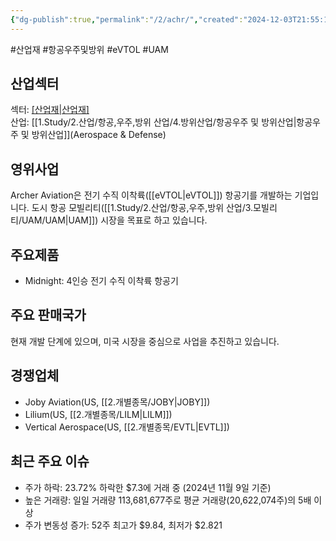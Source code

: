 ```yaml
---
{"dg-publish":true,"permalink":"/2/achr/","created":"2024-12-03T21:55:10.188+09:00","updated":"2025-07-29T21:37:04.251+09:00"}
---
```


#산업재 #항공우주및방위 #eVTOL #UAM

## 산업섹터

섹터: [[산업재\|산업재]](Industrials)  
산업: [[1.Study/2.산업/항공,우주,방위 산업/4.방위산업/항공우주 및 방위산업\|항공우주 및 방위산업]](Aerospace & Defense)

## 영위사업

Archer Aviation은 전기 수직 이착륙([[eVTOL\|eVTOL]]) 항공기를 개발하는 기업입니다. 도시 항공 모빌리티([[1.Study/2.산업/항공,우주,방위 산업/3.모빌리티/UAM/UAM\|UAM]]) 시장을 목표로 하고 있습니다.

## 주요제품

- Midnight: 4인승 전기 수직 이착륙 항공기

## 주요 판매국가

현재 개발 단계에 있으며, 미국 시장을 중심으로 사업을 추진하고 있습니다.

## 경쟁업체

- Joby Aviation(US, [[2.개별종목/JOBY\|JOBY]])
- Lilium(US, [[2.개별종목/LILM\|LILM]])
- Vertical Aerospace(US, [[2.개별종목/EVTL\|EVTL]])

## 최근 주요 이슈

- 주가 하락: 23.72% 하락한 $7.3에 거래 중 (2024년 11월 9일 기준)
- 높은 거래량: 일일 거래량 113,681,677주로 평균 거래량(20,622,074주)의 5배 이상
- 주가 변동성 증가: 52주 최고가 $9.84, 최저가 $2.821
